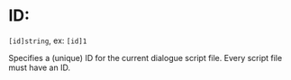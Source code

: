 # ID:

`[id]string`, ex: `[id]1`

Specifies a (unique) ID for the current dialogue script file. Every script file must have an ID.